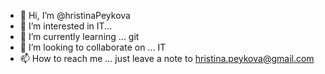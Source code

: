 - 👋 Hi, I’m @hristinaPeykova
- 👀 I’m interested in IT...
- 🌱 I’m currently learning ... git
- 💞️ I’m looking to collaborate on ... IT
- 📫 How to reach me ... just leave a note to hristina.peykova@gmail.com

<!---
hristinaPeykova/hristinaPeykova is a ✨ special ✨ repository because its `README.md` (this file) appears on your GitHub profile.
You can click the Preview link to take a look at your changes.
--->
